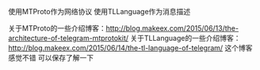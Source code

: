 使用MTProto作为网络协议
使用TLLanguage作为消息描述

关于MTProto的一些介绍博客：http://blog.makeex.com/2015/06/13/the-architecture-of-telegram-mtprotokit/
关于TLLanguage的一些介绍博客：http://blog.makeex.com/2015/06/14/the-tl-language-of-telegram/
这个博客感觉不错 可以保存了解一下
